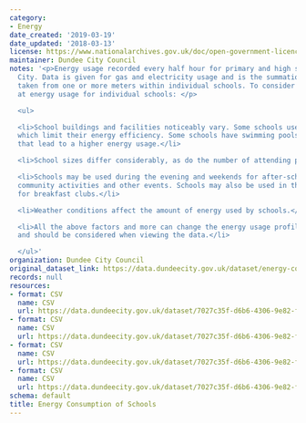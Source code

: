 ```yaml
---
category:
- Energy
date_created: '2019-03-19'
date_updated: '2018-03-13'
license: https://www.nationalarchives.gov.uk/doc/open-government-licence/version/3/
maintainer: Dundee City Council
notes: '<p>Energy usage recorded every half hour for primary and high schools in Dundee
  City. Data is given for gas and electricity usage and is the summation of readings
  taken from one or more meters within individual schools. To consider when looking
  at energy usage for individual schools: </p>

  <ul>

  <li>School buildings and facilities noticeably vary. Some schools use older buildings
  which limit their energy efficiency. Some schools have swimming pools or other facilities
  that lead to a higher energy usage.</li>

  <li>School sizes differ considerably, as do the number of attending pupils and staff.</li>

  <li>Schools may be used during the evening and weekends for after-school clubs,
  community activities and other events. Schools may also be used in the mornings
  for breakfast clubs.</li>

  <li>Weather conditions affect the amount of energy used by schools.</li>

  <li>All the above factors and more can change the energy usage profile of the school
  and should be considered when viewing the data.</li>

  </ul>'
organization: Dundee City Council
original_dataset_link: https://data.dundeecity.gov.uk/dataset/energy-consumption-of-schools
records: null
resources:
- format: CSV
  name: CSV
  url: https://data.dundeecity.gov.uk/dataset/7027c35f-d6b6-4306-9e82-fd61dc1e2256/resource/96e14a3c-4828-49fd-a69a-057d8f99bc85/download/schools-energy-consumption-gas.csv
- format: CSV
  name: CSV
  url: https://data.dundeecity.gov.uk/dataset/7027c35f-d6b6-4306-9e82-fd61dc1e2256/resource/87e65e63-a756-4b7a-a8ea-4dfb751f8733/download/electricity-usage-130317-130318.csv
- format: CSV
  name: CSV
  url: https://data.dundeecity.gov.uk/dataset/7027c35f-d6b6-4306-9e82-fd61dc1e2256/resource/afb6b6e2-1c06-4645-abd1-d66a45cb49f8/download/schools-energy-consumption-gas-201617.csv
- format: CSV
  name: CSV
  url: https://data.dundeecity.gov.uk/dataset/7027c35f-d6b6-4306-9e82-fd61dc1e2256/resource/b2b26a6f-59fe-497b-a24f-0cb492499bb0/download/electricity-usage-120316-120317.csv
schema: default
title: Energy Consumption of Schools
---
```


